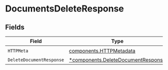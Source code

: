 # DocumentsDeleteResponse


## Fields

| Field                                                                                   | Type                                                                                    | Required                                                                                | Description                                                                             |
| --------------------------------------------------------------------------------------- | --------------------------------------------------------------------------------------- | --------------------------------------------------------------------------------------- | --------------------------------------------------------------------------------------- |
| `HTTPMeta`                                                                              | [components.HTTPMetadata](../../models/components/httpmetadata.md)                      | :heavy_check_mark:                                                                      | N/A                                                                                     |
| `DeleteDocumentResponse`                                                                | [*components.DeleteDocumentResponse](../../models/components/deletedocumentresponse.md) | :heavy_minus_sign:                                                                      | N/A                                                                                     |